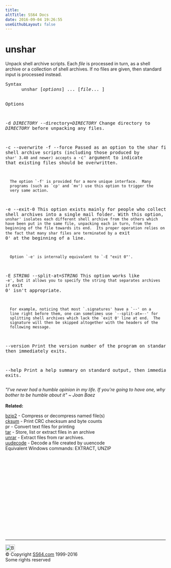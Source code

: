 ```yaml
---
title:
altTitle: SS64 Docs
date: 2016-09-04 19:26:55
useGithubLayout: false
---
```

<!-- #BeginLibraryItem "/Library/head_bash.lbi" --><!-- #EndLibraryItem --><h1>unshar</h1> 
<p>Unpack shell archive scripts. Each <i>file</i> is processed in turn, 
  as a shell archive or a collection of shell archives. If no files are given, 
then standard input is processed instead.</p>
<pre>Syntax
      unshar [<i>options</i>] ... [<i>file</i>... ]

Options

 -d <i>DIRECTORY</i>
 --directory=<i>DIRECTORY</i>
      Change directory to <i>DIRECTORY</i> before unpacking any files.

 -c
 --overwrite
 -f
 --force
      Passed as an option to the shar file.  Many shell archive scripts
      (including those produced by `shar' 3.40 and newer) accepts a `-c'
      argument to indicate that existing files should be overwritten.

      The option `-f' is provided for a more unique interface.  Many
      programs (such as `cp' and `mv') use this option to trigger the
      very same action.

 -e
 --exit-0
      This option exists mainly for people who collect many shell
      archives into a single mail folder.  With this option, `unshar'
      isolates each different shell archive from the others which have
      been put in the same file, unpacking each in turn, from the
      beginning of the file towards its end.  Its proper operation
      relies on the fact that many shar files are terminated by a
      `exit 0' at the beginning of a line.

      Option `-e' is internally equivalent to `-E "exit 0"'.

 -E <i>STRING</i>
 --split-at=<i>STRING</i>
      This option works like `-e', but it allows you to specify the
      string that separates archives if `exit 0' isn't appropriate.
 
      For example, noticing that most `.signatures' have a `--' on a
      line right before them, one can sometimes use `--split-at=--' for
      splitting shell archives which lack the `exit 0' line at end.  The
      signature will then be skipped altogether with the headers of the
      following message.

 --version
      Print the version number of the program on standard output, then
      immediately exits.

 --help
      Print a help summary on standard output, then immediately exits.</pre>
<p><i class="quote">"I've never had a humble opinion in my life. If you're 
  going to have one, why bother to be humble about it" ~ Joan 
  Baez </i><br>
  <br>
<b> Related:</b></p>
<p><a href="bzip2.html">bzip2</a> - Compress or decompress named file(s)<br>
<a href="cksum.html">cksum</a> - Print CRC checksum and byte counts<br>
pr - Convert text files for printing<br>
<a href="tar.html"> tar</a> - Store, list or extract files in an archive<br>
<a href="unrar.html">unrar</a> - Extract files from rar archives.<br>
<a href="uuencode.html">uudecode</a> - Decode a file created by uuencode<br>
Equivalent Windows commands:
EXTRACT, UNZIP</p><!-- #BeginLibraryItem "/Library/foot_bash.lbi" --><p>
<!-- bash300 -->
<ins class="adsbygoogle" style="display:inline-block;width:300px;height:250px" data-ad-client="ca-pub-6140977852749469" data-ad-slot="4615356305"></ins>
<script>
(adsbygoogle = window.adsbygoogle || []).push({});
</script></p>
<hr>
<div id="bl" class="footer"><a href="unshar.html#"><img src="../images/top.png" width="30" height="22" alt="Back to the Top"></a></div>
<div id="br" class="footer, tagline">© Copyright <a href="../index.html">SS64.com</a> 1999-2016<br>
Some rights reserved</div><!-- #EndLibraryItem -->

